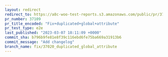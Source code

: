 ```yaml
---
layout: redirect
redirect_to: https://a8c-woo-test-reports.s3.amazonaws.com/public/pr/37109/e2e/index.html
pr_number: 37109
pr_title_encoded: "Fix+duplicated+global+attribute"
pr_test_type: e2e
last_published: "2023-03-07 18:11:09 +0000"
commit_sha: b796b9fe81e8f39c116ebd6fe75ba669a31913b6
commit_message: "Add changelog"
branch_name: fix/37020_duplicated_global_attribute
---
```

